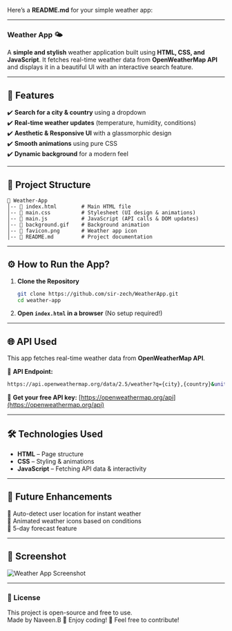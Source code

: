 Here’s a **README.md** for your simple weather app:  

---

### **Weather App 🌤️**  

A **simple and stylish** weather application built using **HTML, CSS, and JavaScript**. It fetches real-time weather data from **OpenWeatherMap API** and displays it in a beautiful UI with an interactive search feature.  

---

## **🌟 Features**  
✔️ **Search for a city & country** using a dropdown  
✔️ **Real-time weather updates** (temperature, humidity, conditions)  
✔️ **Aesthetic & Responsive UI** with a glassmorphic design  
✔️ **Smooth animations** using pure CSS  
✔️ **Dynamic background** for a modern feel  

---

## **📂 Project Structure**  
```
📁 Weather-App  
│-- 📄 index.html        # Main HTML file  
│-- 📄 main.css          # Stylesheet (UI design & animations)  
│-- 📄 main.js           # JavaScript (API calls & DOM updates)  
│-- 📄 background.gif    # Background animation  
│-- 📄 favicon.png       # Weather app icon  
│-- 📄 README.md         # Project documentation  
```

---

## **⚙️ How to Run the App?**  

1. **Clone the Repository**  
   ```bash
   git clone https://github.com/sir-zech/WeatherApp.git
   cd weather-app
   ```
2. **Open `index.html` in a browser** (No setup required!)  

---

## **🌐 API Used**  
This app fetches real-time weather data from **OpenWeatherMap API**.  

🔗 **API Endpoint:**  
```bash
https://api.openweathermap.org/data/2.5/weather?q={city},{country}&units=metric&APPID={your_api_key}
```
📌 **Get your free API key:** [https://openweathermap.org/api](https://openweathermap.org/api)  

---

## **🛠️ Technologies Used**  
- **HTML** – Page structure  
- **CSS** – Styling & animations  
- **JavaScript** – Fetching API data & interactivity  

---

## **🚀 Future Enhancements**  
🔹 Auto-detect user location for instant weather  
🔹 Animated weather icons based on conditions  
🔹 5-day forecast feature  

---

## **📸 Screenshot**  
![Weather App Screenshot](screenshot.png)  

---

### **📜 License**  
This project is open-source and free to use.  
Made by Naveen.B
🎉 Enjoy coding! 🚀 Feel free to contribute!

